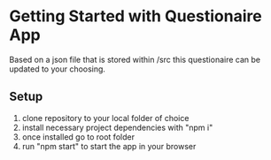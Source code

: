 # Getting Started with Questionaire App 

Based on a json file that is stored within /src this questionaire can be updated to your choosing. 

## Setup

1. clone repository to your local folder of choice
2. install necessary project dependencies with "npm i"
3. once installed go to root folder
4. run "npm start" to start the app in your browser